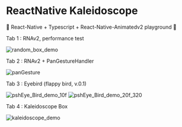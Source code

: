 # ReactNative Kaleidoscope

🎪 React-Native + Typescript + React-Native-Animatedv2 playground 🎠

Tab 1 : RNAv2, performance test

![random_box_demo](https://user-images.githubusercontent.com/25360777/104521179-c0a68900-563f-11eb-85f5-8c2f91eabbcd.gif)

Tab 2 : RNAv2 + PanGestureHandler

![panGesture](https://user-images.githubusercontent.com/25360777/104521221-d451ef80-563f-11eb-81c0-d2de7646fda4.gif)

Tab 3 : Eyebird (flappy bird, v.0.1)

![pshEye_Bird_demo_10f](https://user-images.githubusercontent.com/25360777/104521191-cb611e00-563f-11eb-83cf-eca843901193.gif)
![pshEye_Bird_demo_20f_320](https://user-images.githubusercontent.com/25360777/104521210-d0be6880-563f-11eb-859e-6ac818b52363.gif)

Tab 4 : Kaleidoscope Box

![kaleidoscope_demo](https://user-images.githubusercontent.com/25360777/104521231-d61bb300-563f-11eb-8a35-bd096af1b876.gif)
